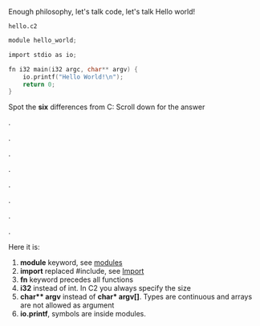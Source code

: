 
Enough philosophy, let's talk code, let's talk Hello world!

`hello.c2`
```c
module hello_world;

import stdio as io;

fn i32 main(i32 argc, char** argv) {
    io.printf("Hello World!\n");
    return 0;
}
```

Spot the __six__ differences from C:
Scroll down for the answer

.

.

.

.

.

.

.

.

Here it is:

1. __module__ keyword, see [modules](../language/modules.md)
2. __import__ replaced #include, see [Import](../language/modules.md#import)
3. __fn__ keyword precedes all functions
4. __i32__ instead of int. In C2 you always specify the size
5. __char** argv__ instead of __char* argv[]__. Types are continuous and arrays are not allowed as argument
6. __io.printf__, symbols are inside modules.

